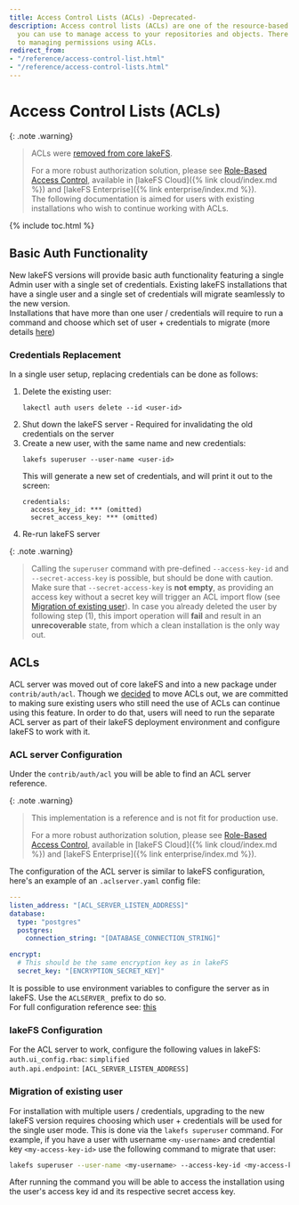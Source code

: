 ```yaml
---
title: Access Control Lists (ACLs) -Deprecated-
description: Access control lists (ACLs) are one of the resource-based options that
  you can use to manage access to your repositories and objects. There are limits
  to managing permissions using ACLs.
redirect_from:
- "/reference/access-control-list.html"
- "/reference/access-control-lists.html"
---
```


# Access Control Lists (ACLs)

{: .note .warning}
> ACLs were [removed from core lakeFS](https://lakefs.io/blog/why-moving-acls-out-of-core-lakefs/).
> 
> For a more robust authorization solution, please see [Role-Based Access Control](./rbac.html), available in [lakeFS Cloud]({% link cloud/index.md %}) and [lakeFS Enterprise]({% link enterprise/index.md %}).  
> The following documentation is aimed for users with existing installations who wish to continue working with ACLs. 


{% include toc.html %}

## Basic Auth Functionality

New lakeFS versions will provide basic auth functionality featuring a single Admin user with a single set of credentials.
Existing lakeFS installations that have a single user and a single set of credentials will migrate seamlessly to the new version.  
Installations that have more than one user / credentials will require to run a command and choose which set of user + credentials to migrate 
(more details [here](#migration-of-existing-user))

### Credentials Replacement

In a single user setup, replacing credentials can be done as follows:
1. Delete the existing user:
    ```shell
    lakectl auth users delete --id <user-id>
    ```
2. Shut down the lakeFS server - Required for invalidating the old credentials on the server
3. Create a new user, with the same name and new credentials:
    ```shell
    lakefs superuser --user-name <user-id>
    ```
    This will generate a new set of credentials, and will print it out to the screen:
    ```
    credentials:
      access_key_id: *** (omitted)
      secret_access_key: *** (omitted)
    ```
4. Re-run lakeFS server

{: .note .warning}
> Calling the `superuser` command with pre-defined `--access-key-id` and `--secret-access-key` is possible,
> but should be done with caution. Make sure that `--secret-access-key` is **not empty**,
> as providing an access key without a secret key will trigger an ACL import flow
> (see [Migration of existing user](#migration-of-existing-user)).
> In case you already deleted the user by following step (1), this import operation will **fail** and result in an 
> **unrecoverable** state, from which a clean installation is the only way out.

## ACLs

ACL server was moved out of core lakeFS and into a new package under `contrib/auth/acl`.
Though we [decided](https://lakefs.io/blog/why-moving-acls-out-of-core-lakefs/) to move ACLs out, we are committed to making sure existing users who still need the use of ACLs can continue using
this feature.
In order to do that, users will need to run the separate ACL server as part of their lakeFS deployment environment and configure lakeFS to work with it.

### ACL server Configuration

Under the `contrib/auth/acl` you will be able to find an ACL server reference.

{: .note .warning}
> This implementation is a reference and is not fit for production use. 
> 
> For a more robust authorization solution, please see [Role-Based Access Control](./rbac.html), available in [lakeFS Cloud]({% link cloud/index.md %}) and [lakeFS Enterprise]({% link enterprise/index.md %}). 


The configuration of the ACL server is similar to lakeFS configuration, here's an example of an `.aclserver.yaml` config file:
   ```yaml
   ---
   listen_address: "[ACL_SERVER_LISTEN_ADDRESS]"
   database:
     type: "postgres"
     postgres:
       connection_string: "[DATABASE_CONNECTION_STRING]"
  
   encrypt:
     # This should be the same encryption key as in lakeFS
     secret_key: "[ENCRYPTION_SECRET_KEY]"
   ```
It is possible to use environment variables to configure the server as in lakeFS. Use the `ACLSERVER_` prefix to do so.  
For full configuration reference see: [this](https://github.com/treeverse/lakeFS/blob/7b2a0ac2f1afedd2059284c32e7dacb945b2ae90/contrib/auth/acl/config.go#L26)


### lakeFS Configuration

For the ACL server to work, configure the following values in lakeFS:  
`auth.ui_config.rbac`: `simplified`  
`auth.api.endpoint`: `[ACL_SERVER_LISTEN_ADDRESS]`

### Migration of existing user

For installation with multiple users / credentials, upgrading to the new lakeFS version requires choosing which user + credentials will be used for the single user mode.
This is done via the `lakefs superuser` command.
For example, if you have a user with username `<my-username>` and credential key `<my-access-key-id>` use the following command to migrate that user: 
```bash
lakefs superuser --user-name <my-username> --access-key-id <my-access-key-id>
```
  
After running the command you will be able to access the installation using the user's access key id and its respective secret access key.
